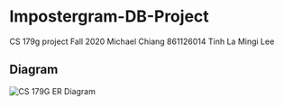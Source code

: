 # Impostergram-DB-Project
 CS 179g project Fall 2020
Michael Chiang 861126014
Tinh La
Mingi Lee

## Diagram
![CS 179G ER Diagram](https://github.com/mychiang13/Impostergram-DB-Project/blob/main/images/CS%20179G%20ER%20Diagram.png)